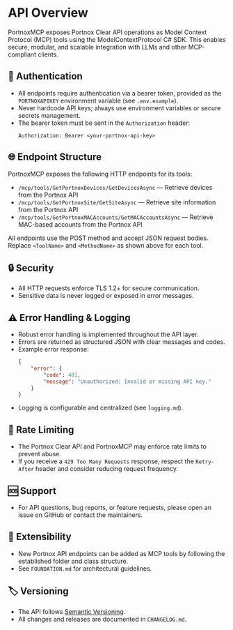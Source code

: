 # API Overview

PortnoxMCP exposes Portnox Clear API operations as Model Context Protocol (MCP) tools using the ModelContextProtocol C# SDK. This enables secure, modular, and scalable integration with LLMs and other MCP-compliant clients.

## 🔐 Authentication
- All endpoints require authentication via a bearer token, provided as the `PORTNOXAPIKEY` environment variable (see `.env.example`).
- Never hardcode API keys; always use environment variables or secure secrets management.
- The bearer token must be sent in the `Authorization` header:
	```http
	Authorization: Bearer <your-portnox-api-key>
	```

## 🌐 Endpoint Structure
PortnoxMCP exposes the following HTTP endpoints for its tools:

- `/mcp/tools/GetPortnoxDevices/GetDevicesAsync` — Retrieve devices from the Portnox API
- `/mcp/tools/GetPortnoxSite/GetSiteAsync` — Retrieve site information from the Portnox API
- `/mcp/tools/GetPortnoxMACAccounts/GetMACAccountsAsync` — Retrieve MAC-based accounts from the Portnox API

All endpoints use the POST method and accept JSON request bodies. Replace `<ToolName>` and `<MethodName>` as shown above for each tool.

## 🔒 Security
- All HTTP requests enforce TLS 1.2+ for secure communication.
- Sensitive data is never logged or exposed in error messages.

## ⚠️ Error Handling & Logging
- Robust error handling is implemented throughout the API layer.
- Errors are returned as structured JSON with clear messages and codes.
- Example error response:
	```json
	{
		"error": {
			"code": 401,
			"message": "Unauthorized: Invalid or missing API key."
		}
	}
	```
- Logging is configurable and centralized (see `logging.md`).
## 🚦 Rate Limiting
- The Portnox Clear API and PortnoxMCP may enforce rate limits to prevent abuse.
- If you receive a `429 Too Many Requests` response, respect the `Retry-After` header and consider reducing request frequency.
## 🆘 Support
- For API questions, bug reports, or feature requests, please open an issue on GitHub or contact the maintainers.

## 🧩 Extensibility
- New Portnox API endpoints can be added as MCP tools by following the established folder and class structure.
- See `FOUNDATION.md` for architectural guidelines.

## 🏷️ Versioning
- The API follows [Semantic Versioning](https://semver.org/).
- All changes and releases are documented in `CHANGELOG.md`.
